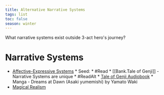 ```yaml
---
title: Alternative Narrative Systems
tags: list
toc: false
season: winter
---
```

What narrative systems exist outside 3-act hero's journey?
# Narrative Systems
* [Affective-Expressive Systems](https://www.jstor.org/stable/1343001)
		* Seed:
						* #Read
							* [[Bank.Tale of Genji]] - Narrative Systems are unique
								* #ReadAlt
									* [Tale of Genji Audiobook](https://www.youtube.com/watch?v=NR58kLrp88o)
									* Manga - Dreams at Dawn (Asaki yumemishi) by Yamato Waki
* [Magical Realism](https://www.researchgate.net/publication/345158288_Magical_Realism_in_Gabriel_Garcia_Marquez%27_s_One_Hundred_Years_Of_Solitude)
